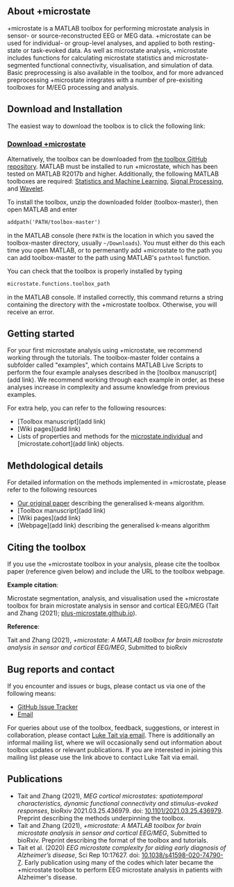 ## About +microstate

+microstate is a MATLAB toolbox for performing microstate analysis in sensor- or source-reconstructed EEG or MEG data. +microstate can be used for individual- or group-level analyses, and applied to both resting-state or task-evoked data. As well as microstate analysis, +microstate includes functions for calculating microstate statistics and microstate-segmented functional connectivity, visualisation, and simulation of data. Basic preprocessing is also available in the toolbox, and for more advanced preprocessing +microstate integrates with a number of pre-exisiting toolboxes for M/EEG processing and analysis. 
## Download and Installation

The easiest way to download the toolbox is to click the following link: 

### [**Download +microstate**](https://github.com/plus-microstate/toolbox/archive/refs/heads/master.zip)

Alternatively, the toolbox can be downloaded from [the toolbox GitHub repository](https://github.com/plus-microstate/toolbox). MATLAB must be installed to run +microstate, which has been tested on MATLAB R2017b and higher. Additionally, the following MATLAB toolboxes are required: [Statistics and Machine Learning](https://www.mathworks.com/products/statistics.html), [Signal Processing](https://www.mathworks.com/products/signal.html), and [Wavelet](https://www.mathworks.com/products/wavelet.html). 

To install the toolbox, unzip the downloaded folder (toolbox-master), then open MATLAB and enter 
```markdown
addpath('PATH/toolbox-master')
```
in the MATLAB console (here `PATH` is the location in which you saved the toolbox-master directory, usually `~/Downloads`). You must either do this each time you open MATLAB, or to permenantly add +microstate to the path you can add toolbox-master to the path using MATLAB's `pathtool` function. 

You can check that the toolbox is properly installed by typing 
```markdown
microstate.functions.toolbox_path
```
in the MATLAB console. If installed correctly, this command returns a string containing the directory with the +microstate toolbox. Otherwise, you will receive an error.

## Getting started

For your first microstate analysis using +microstate, we recommend working through the tutorials. The toolbox-master folder contains a subfolder called "examples", which contains MATLAB Live Scripts to perform the four example analyses described in the [toolbox manuscript](add link). We recommend working through each example in order, as these analyses increase in complexity and assume knowledge from previous examples. 

For extra help, you can refer to the following resources: 
- [Toolbox manuscript](add link)
- [Wiki pages](add link)
- Lists of properties and methods for the [microstate.individual](https://plus-microstate.github.io/individual) and [microstate.cohort](add link) objects. 

## Methdological details

For detailed information on the methods implemented in +microstate, please refer to the following resources
- [Our original paper](https://doi.org/10.1101/2021.03.25.436979) describing the generalised k-means algorithm. 
- [Toolbox manuscript](add link)
- [Wiki pages](add link)
- [Webpage](add link) describing the generalised k-means algorithm

## Citing the toolbox
If you use the +microstate toolbox in your analysis, please cite the toolbox paper (reference given below) and include the URL to the toolbox webpage. 

**Example citation**: 

Microstate segmentation, analysis, and visualisation used the +microstate toolbox for brain microstate analysis in sensor and cortical EEG/MEG (Tait and Zhang (2021); [plus-microstate.github.io](http://plus-microstate.github.io)). 

**Reference**:

Tait and Zhang (2021), _+microstate: A MATLAB toolbox for brain microstate analysis in sensor and cortical EEG/MEG_, Submitted to bioRxiv

## Bug reports and contact

If you encounter and issues or bugs, please contact us via one of the following means: 
- [GitHub Issue Tracker](https://github.com/plus-microstate/toolbox/issues)
- [Email](mailto:meeg.plus.microstates@gmail.com)

For queries about use of the toolbox, feedback, suggestions, or interest in collaboration, please contact [Luke Tait via email](mailto:meeg.plus.microstates@gmail.com). There is additionally an informal mailing list, where we will occasionally send out information about toolbox updates or relevant publications. If you are interested in joining this mailing list please use the link above to contact Luke Tait via email. 

## Publications

- Tait and Zhang (2021), _MEG cortical microstates: spatiotemporal characteristics, dynamic functional connectivity and stimulus-evoked responses_, bioRxiv 2021.03.25.436979. doi: [10.1101/2021.03.25.436979](https://doi.org/10.1101/2021.03.25.436979). 
Preprint describing the methods underpinning the toolbox. 
- Tait and Zhang (2021), _+microstate: A MATLAB toolbox for brain microstate analysis in sensor and cortical EEG/MEG_, Submitted to bioRxiv. 
Preprint describing the format of the toolbox and tutorials. 
- Tait et al. (2020) _EEG microstate complexity for aiding early diagnosis of Alzheimer’s disease_, Sci Rep 10:17627. doi: [10.1038/s41598-020-74790-7](https://doi.org/10.1038/s41598-020-74790-7). 
Early publication using many of the codes which later became the +microstate toolbox to perform EEG microstate analysis in patients with Alzheimer's disease. 


